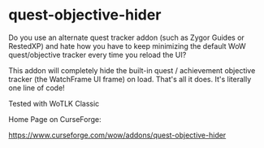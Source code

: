 # quest-objective-hider

Do you use an alternate quest tracker addon (such as Zygor Guides or RestedXP) and hate how you have to keep minimizing the default WoW quest/objective tracker every time you reload the UI?

This addon will completely hide the built-in quest / achievement objective tracker (the WatchFrame UI frame) on load. That's all it does. It's literally one line of code!

Tested with WoTLK Classic

Home Page on CurseForge:

https://www.curseforge.com/wow/addons/quest-objective-hider

